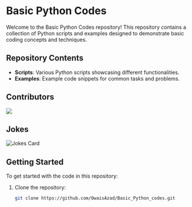 # Basic Python Codes

Welcome to the Basic Python Codes repository! This repository contains a collection of Python scripts and examples designed to demonstrate basic coding concepts and techniques.

## Repository Contents

- **Scripts**: Various Python scripts showcasing different functionalities.
- **Examples**: Example code snippets for common tasks and problems.

## Contributors

<a href="https://github.com/OwaisAzad/Basic_Python_codes/graphs/contributors">
  <img src="https://contrib.rocks/image?repo=OwaisAzad/Basic_Python_codes" />
</a>

## Jokes

![Jokes Card](https://readme-jokes.vercel.app/api)

## Getting Started

To get started with the code in this repository:

1. Clone the repository:
   ```sh
   git clone https://github.com/OwaisAzad/Basic_Python_codes.git
